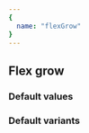 ```yaml
---
{
  name: "flexGrow"
}
---
```


## Flex grow

### Default values
<!-- defaults.values.start -->
<!-- defaults.values.end -->


### Default variants
<!-- defaults.variants.start -->
<!-- defaults.variants.end -->
